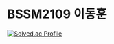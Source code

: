 # BSSM2109 이동훈

[![Solved.ac Profile](http://mazassumnida.wtf/api/v2/generate_badge?boj=dohi)](https://solved.ac/dohi/)
<!-- ![Anurag's GitHub stats](https://github-readme-stats.vercel.app/api?username=DoHi0512&show_icons=true&theme=radical) -->
